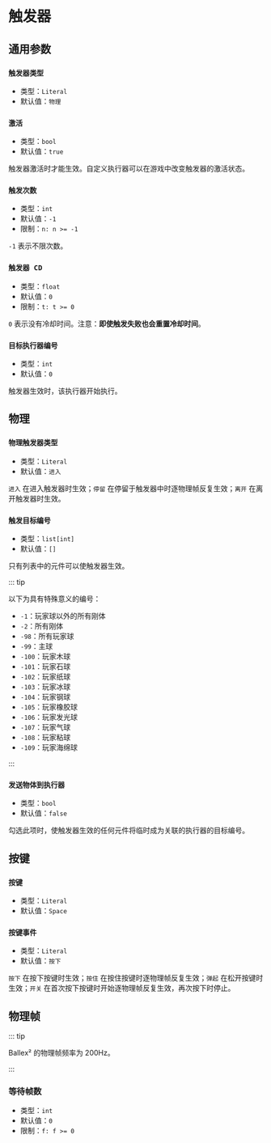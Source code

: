 # 触发器

## 通用参数

### `触发器类型`

- 类型：`Literal`
- 默认值：`物理`

### `激活`

- 类型：`bool`
- 默认值：`true`

触发器激活时才能生效。自定义执行器可以在游戏中改变触发器的激活状态。

### `触发次数`

- 类型：`int`
- 默认值：`-1`
- 限制：`n: n >= -1`

`-1` 表示不限次数。

### `触发器 CD`

- 类型：`float`
- 默认值：`0`
- 限制：`t: t >= 0`

`0` 表示没有冷却时间。注意：**即使触发失败也会重置冷却时间**。

### `目标执行器编号`

- 类型：`int`
- 默认值：`0`

触发器生效时，该执行器开始执行。

## 物理

### `物理触发器类型`

- 类型：`Literal`
- 默认值：`进入`

`进入` 在进入触发器时生效；`停留` 在停留于触发器中时逐物理帧反复生效；`离开` 在离开触发器时生效。

### `触发目标编号`

- 类型：`list[int]`
- 默认值：`[]`

只有列表中的元件可以使触发器生效。

::: tip

以下为具有特殊意义的编号：

- `-1`：玩家球以外的所有刚体
- `-2`：所有刚体
- `-98`：所有玩家球
- `-99`：主球
- `-100`：玩家木球
- `-101`：玩家石球
- `-102`：玩家纸球
- `-103`：玩家冰球
- `-104`：玩家钢球
- `-105`：玩家橡胶球
- `-106`：玩家发光球
- `-107`：玩家气球
- `-108`：玩家粘球
- `-109`：玩家海绵球

:::

### `发送物体到执行器`

- 类型：`bool`
- 默认值：`false`

勾选此项时，使触发器生效的任何元件将临时成为关联的执行器的目标编号。

## 按键

### `按键`

- 类型：`Literal`
- 默认值：`Space`

### `按键事件`

- 类型：`Literal`
- 默认值：`按下`

`按下` 在按下按键时生效；`按住` 在按住按键时逐物理帧反复生效；`弹起` 在松开按键时生效；`开关` 在首次按下按键时开始逐物理帧反复生效，再次按下时停止。

## 物理帧

::: tip

Ballex² 的物理帧频率为 200Hz。

:::

### 等待帧数

- 类型：`int`
- 默认值：`0`
- 限制：`f: f >= 0`
